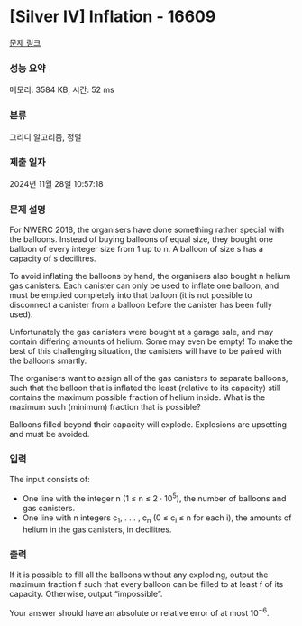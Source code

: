 # [Silver IV] Inflation - 16609 

[문제 링크](https://www.acmicpc.net/problem/16609) 

### 성능 요약

메모리: 3584 KB, 시간: 52 ms

### 분류

그리디 알고리즘, 정렬

### 제출 일자

2024년 11월 28일 10:57:18

### 문제 설명

<p>For NWERC 2018, the organisers have done something rather special with the balloons. Instead of buying balloons of equal size, they bought one balloon of every integer size from 1 up to n. A balloon of size s has a capacity of s decilitres.</p>

<p>To avoid inflating the balloons by hand, the organisers also bought n helium gas canisters. Each canister can only be used to inflate one balloon, and must be emptied completely into that balloon (it is not possible to disconnect a canister from a balloon before the canister has been fully used).</p>

<p>Unfortunately the gas canisters were bought at a garage sale, and may contain differing amounts of helium. Some may even be empty! To make the best of this challenging situation, the canisters will have to be paired with the balloons smartly.</p>

<p>The organisers want to assign all of the gas canisters to separate balloons, such that the balloon that is inflated the least (relative to its capacity) still contains the maximum possible fraction of helium inside. What is the maximum such (minimum) fraction that is possible?</p>

<p>Balloons filled beyond their capacity will explode. Explosions are upsetting and must be avoided.</p>

### 입력 

 <p>The input consists of:</p>

<ul>
	<li>One line with the integer n (1 ≤ n ≤ 2 · 10<sup>5</sup>), the number of balloons and gas canisters.</li>
	<li>One line with n integers c<sub>1</sub>, . . . , c<sub>n</sub> (0 ≤ c<sub>i</sub> ≤ n for each i), the amounts of helium in the gas canisters, in decilitres.</li>
</ul>

### 출력 

 <p>If it is possible to fill all the balloons without any exploding, output the maximum fraction f such that every balloon can be filled to at least f of its capacity. Otherwise, output “impossible”.</p>

<p>Your answer should have an absolute or relative error of at most 10<sup>−6</sup>.</p>

